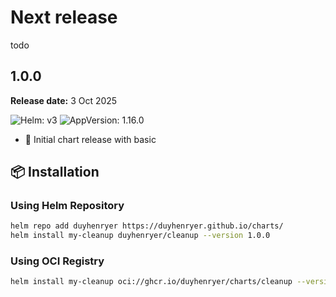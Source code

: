 
# Next release

todo

## 1.0.0

**Release date:** 3 Oct 2025

![Helm: v3](https://img.shields.io/badge/Helm-v3.14%2B-informational?color=informational&logo=helm) ![AppVersion: 1.16.0](https://img.shields.io/badge/AppVersion-1.16.0-success?color=success&logo=docker)

- 🚀 Initial chart release with basic

## 📦 Installation

### Using Helm Repository
```bash
helm repo add duyhenryer https://duyhenryer.github.io/charts/
helm install my-cleanup duyhenryer/cleanup --version 1.0.0
```

### Using OCI Registry
```bash
helm install my-cleanup oci://ghcr.io/duyhenryer/charts/cleanup --version 1.0.0
```
